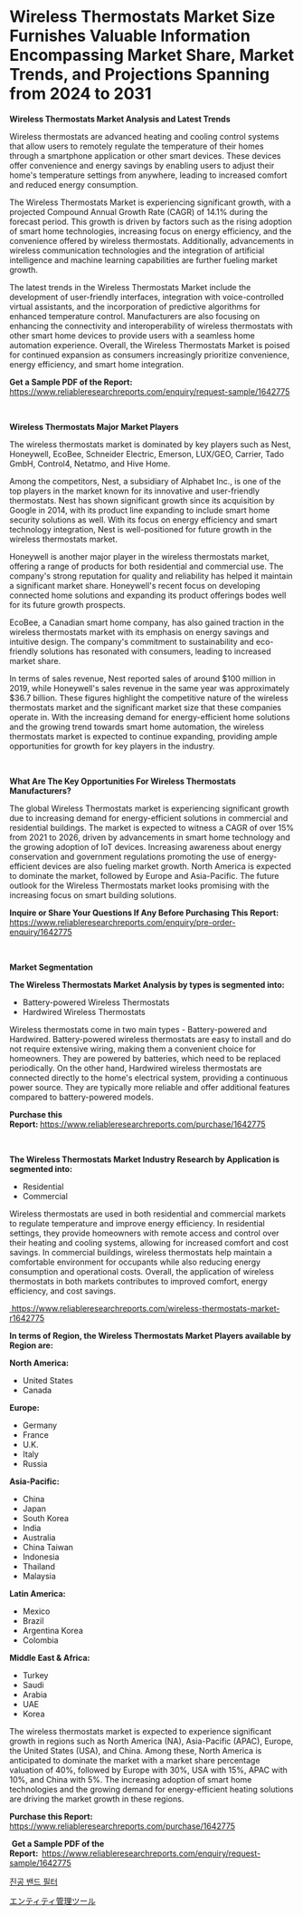 <p><h1>Wireless Thermostats Market Size Furnishes Valuable Information Encompassing Market Share, Market Trends, and Projections Spanning from 2024 to 2031</h1></p><p><strong>Wireless Thermostats Market Analysis and Latest Trends</strong></p>
<p><p>Wireless thermostats are advanced heating and cooling control systems that allow users to remotely regulate the temperature of their homes through a smartphone application or other smart devices. These devices offer convenience and energy savings by enabling users to adjust their home's temperature settings from anywhere, leading to increased comfort and reduced energy consumption.</p><p>The Wireless Thermostats Market is experiencing significant growth, with a projected Compound Annual Growth Rate (CAGR) of 14.1% during the forecast period. This growth is driven by factors such as the rising adoption of smart home technologies, increasing focus on energy efficiency, and the convenience offered by wireless thermostats. Additionally, advancements in wireless communication technologies and the integration of artificial intelligence and machine learning capabilities are further fueling market growth.</p><p>The latest trends in the Wireless Thermostats Market include the development of user-friendly interfaces, integration with voice-controlled virtual assistants, and the incorporation of predictive algorithms for enhanced temperature control. Manufacturers are also focusing on enhancing the connectivity and interoperability of wireless thermostats with other smart home devices to provide users with a seamless home automation experience. Overall, the Wireless Thermostats Market is poised for continued expansion as consumers increasingly prioritize convenience, energy efficiency, and smart home integration.</p></p>
<p><strong>Get a Sample PDF of the Report:&nbsp;</strong> <a href="https://www.reliableresearchreports.com/enquiry/request-sample/1642775">https://www.reliableresearchreports.com/enquiry/request-sample/1642775</a></p>
<p>&nbsp;</p>
<p><strong>Wireless Thermostats Major Market Players</strong></p>
<p><p>The wireless thermostats market is dominated by key players such as Nest, Honeywell, EcoBee, Schneider Electric, Emerson, LUX/GEO, Carrier, Tado GmbH, Control4, Netatmo, and Hive Home. </p><p>Among the competitors, Nest, a subsidiary of Alphabet Inc., is one of the top players in the market known for its innovative and user-friendly thermostats. Nest has shown significant growth since its acquisition by Google in 2014, with its product line expanding to include smart home security solutions as well. With its focus on energy efficiency and smart technology integration, Nest is well-positioned for future growth in the wireless thermostats market.</p><p>Honeywell is another major player in the wireless thermostats market, offering a range of products for both residential and commercial use. The company's strong reputation for quality and reliability has helped it maintain a significant market share. Honeywell's recent focus on developing connected home solutions and expanding its product offerings bodes well for its future growth prospects.</p><p>EcoBee, a Canadian smart home company, has also gained traction in the wireless thermostats market with its emphasis on energy savings and intuitive design. The company's commitment to sustainability and eco-friendly solutions has resonated with consumers, leading to increased market share.</p><p>In terms of sales revenue, Nest reported sales of around $100 million in 2019, while Honeywell's sales revenue in the same year was approximately $36.7 billion. These figures highlight the competitive nature of the wireless thermostats market and the significant market size that these companies operate in. With the increasing demand for energy-efficient home solutions and the growing trend towards smart home automation, the wireless thermostats market is expected to continue expanding, providing ample opportunities for growth for key players in the industry.</p></p>
<p>&nbsp;</p>
<p><strong>What Are The Key Opportunities For Wireless Thermostats Manufacturers?</strong></p>
<p><p>The global Wireless Thermostats market is experiencing significant growth due to increasing demand for energy-efficient solutions in commercial and residential buildings. The market is expected to witness a CAGR of over 15% from 2021 to 2026, driven by advancements in smart home technology and the growing adoption of IoT devices. Increasing awareness about energy conservation and government regulations promoting the use of energy-efficient devices are also fueling market growth. North America is expected to dominate the market, followed by Europe and Asia-Pacific. The future outlook for the Wireless Thermostats market looks promising with the increasing focus on smart building solutions.</p></p>
<p><strong>Inquire or Share Your Questions If Any Before Purchasing This Report:</strong> <a href="https://www.reliableresearchreports.com/enquiry/pre-order-enquiry/1642775">https://www.reliableresearchreports.com/enquiry/pre-order-enquiry/1642775</a></p>
<p>&nbsp;</p>
<p><strong>Market Segmentation</strong></p>
<p><strong>The Wireless Thermostats Market Analysis by types is segmented into:</strong></p>
<p><ul><li>Battery-powered Wireless Thermostats</li><li>Hardwired Wireless Thermostats</li></ul></p>
<p><p>Wireless thermostats come in two main types - Battery-powered and Hardwired. Battery-powered wireless thermostats are easy to install and do not require extensive wiring, making them a convenient choice for homeowners. They are powered by batteries, which need to be replaced periodically. On the other hand, Hardwired wireless thermostats are connected directly to the home's electrical system, providing a continuous power source. They are typically more reliable and offer additional features compared to battery-powered models.</p></p>
<p><strong>Purchase this Report:&nbsp;</strong><a href="https://www.reliableresearchreports.com/purchase/1642775">https://www.reliableresearchreports.com/purchase/1642775</a></p>
<p>&nbsp;</p>
<p><strong>The Wireless Thermostats Market Industry Research by Application is segmented into:</strong></p>
<p><ul><li>Residential</li><li>Commercial</li></ul></p>
<p><p>Wireless thermostats are used in both residential and commercial markets to regulate temperature and improve energy efficiency. In residential settings, they provide homeowners with remote access and control over their heating and cooling systems, allowing for increased comfort and cost savings. In commercial buildings, wireless thermostats help maintain a comfortable environment for occupants while also reducing energy consumption and operational costs. Overall, the application of wireless thermostats in both markets contributes to improved comfort, energy efficiency, and cost savings.</p></p>
<p><a href="https://www.reliableresearchreports.com/wireless-thermostats-market-r1642775">&nbsp;https://www.reliableresearchreports.com/wireless-thermostats-market-r1642775</a></p>
<p><strong>In terms of Region, the Wireless Thermostats Market Players available by Region are:</strong></p>
<p>
    <p> <strong> North America: </strong>
        <ul>
            <li>United States</li>
            <li>Canada</li>
        </ul>
        </p> 
    <p> <strong> Europe: </strong>
        <ul>
            <li>Germany</li>
            <li>France</li>
            <li>U.K.</li>
            <li>Italy</li>
            <li>Russia</li>
        </ul>
        </p> 
    <p> <strong> Asia-Pacific: </strong>
        <ul>
            <li>China</li>
            <li>Japan</li>
            <li>South Korea</li>
            <li>India</li>
            <li>Australia</li>
            <li>China Taiwan</li>
            <li>Indonesia</li>
            <li>Thailand</li>
            <li>Malaysia</li>
        </ul>
        </p> 
    <p> <strong> Latin America: </strong>
        <ul>
            <li>Mexico</li>
            <li>Brazil</li>
            <li>Argentina Korea</li>
            <li>Colombia</li>
        </ul>
        </p> 
    <p> <strong> Middle East & Africa: </strong>
        <ul>
            <li>Turkey</li>
            <li>Saudi</li>
            <li>Arabia</li>
            <li>UAE</li>
            <li>Korea</li>
        </ul>
    </p>
    </p>
<p><p>The wireless thermostats market is expected to experience significant growth in regions such as North America (NA), Asia-Pacific (APAC), Europe, the United States (USA), and China. Among these, North America is anticipated to dominate the market with a market share percentage valuation of 40%, followed by Europe with 30%, USA with 15%, APAC with 10%, and China with 5%. The increasing adoption of smart home technologies and the growing demand for energy-efficient heating solutions are driving the market growth in these regions.</p></p>
<p><strong>Purchase this Report: </strong><a href="https://www.reliableresearchreports.com/purchase/1642775">https://www.reliableresearchreports.com/purchase/1642775</a></p>
<p>&nbsp;<strong>Get a Sample PDF of the Report:&nbsp;&nbsp;</strong><a href="https://www.reliableresearchreports.com/enquiry/request-sample/1642775">https://www.reliableresearchreports.com/enquiry/request-sample/1642775</a></p>
<p><strong></strong></p>
<p><p><a href="https://medium.com/@aidenreinger/%EB%B0%B0%ED%81%BC-%EB%B0%B4%EB%93%9C-%ED%95%84%ED%84%B0-%EC%8B%9C%EC%9E%A5-%EA%B7%9C%EB%AA%A8-%EC%8B%9C%EC%9E%A5-%EC%84%B8%EB%B6%84%ED%99%94-%EC%8B%9C%EC%9E%A5-%EB%8F%99%ED%96%A5-%EB%B0%8F-%EC%84%B1%EC%9E%A5-%EB%B6%84%EC%84%9D%EC%9D%80-2031%EB%85%84%EA%B9%8C%EC%A7%80-%EA%B3%84%EC%86%8D%EB%90%A0-%EA%B2%83%EC%9C%BC%EB%A1%9C-%EC%A0%84%EB%A7%9D%EB%90%A9%EB%8B%88%EB%8B%A4-312663569df7">진공 밴드 필터</a></p><p><a href="https://github.com/AaronVargas43/Market-Research-Report-List-2/blob/main/5513993142042.md">エンティティ管理ツール</a></p></p>